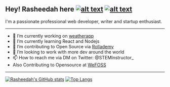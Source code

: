 ## Hey! Rasheedah here [![alt text][1.1]][1] [![alt text][6.1]][6]

I'm a passionate professional web developer, writer and startup enthusiast. 

***
<!-- Please don't remove this: Grab your social icons from https://github.com/carlsednaoui/gitsocial -->

<!-- display the social media buttons in your README -->




<!-- links to social media icons -->
<!-- no need to change these -->

<!-- icons with padding -->

[1.1]: http://i.imgur.com/tXSoThF.png (twitter icon with padding)
[6.1]: http://i.imgur.com/0o48UoR.png (github icon with padding)




<!-- links to your social media accounts -->
<!-- update these accordingly -->

[1]: http://www.twitter.com/STEMInstructor_
[6]: http://www.github.com/rashoba


- 🔭 I’m currently working on [weatherapp](https://github.com/rashoba/realweatherapp)
- 🌱 I’m currently learning React and Nodejs
- 👯 I’m contributing to Open Source via [Rollademy](https://github.com/rollademy/)
- 🤔 I’m looking to work with more dev around the world
- 📫 How to reach me via DM on Twitter: @STEMInstructor_
- Also Contributing to Opensource at [WeFOSS](https://github.com/WE-FOSS)

***

[![Rasheedah's GitHub stats](https://github-readme-stats.vercel.app/api?username=rashoba&show_icons=true&theme=dracula)](https://github.com/fawazsullia/github-readme-stats) [![Top Langs](https://github-readme-stats.vercel.app/api/top-langs/?username=rashoba&layout=compact)](https://github.com/fawazsullia/github-readme-stats)




